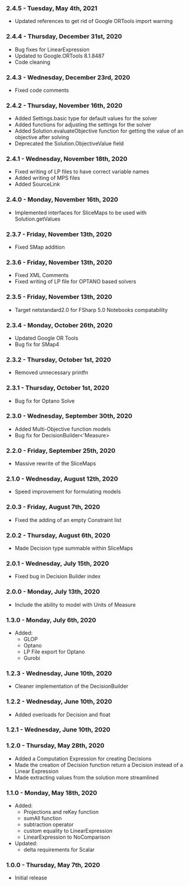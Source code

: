 ### 2.4.5 - Tuesday, May 4th, 2021
* Updated references to get rid of Google ORTools import warning

### 2.4.4 - Thursday, December 31st, 2020
* Bug fixes for LinearExpression
* Updated to Google.ORTools 8.1.8487
* Code cleaning

### 2.4.3 - Wednesday, December 23rd, 2020
* Fixed code comments

### 2.4.2 - Thursday, November 16th, 2020
* Added Settings.basic type for default values for the solver
* Added functions for adjusting the settings for the solver
* Added Solution.evaluateObjective function for getting the value of an objective after solving
* Deprecated the Solution.ObjectiveValue field

### 2.4.1 - Wednesday, November 18th, 2020
* Fixed writing of LP files to have correct variable names
* Added writing of MPS files
* Added SourceLink

### 2.4.0 - Monday, November 16th, 2020
* Implemented interfaces for SliceMaps to be used with Solution.getValues

### 2.3.7 - Friday, November 13th, 2020
* Fixed SMap addition

### 2.3.6 - Friday, November 13th, 2020
* Fixed XML Comments
* Fixed writing of LP file for OPTANO based solvers

### 2.3.5 - Friday, November 13th, 2020
* Target netstandard2.0 for FSharp 5.0 Notebooks compatability

### 2.3.4 - Monday, October 26th, 2020
* Updated Google OR Tools
* Bug fix for SMap4

### 2.3.2 - Thursday, October 1st, 2020
* Removed unnecessary printfn

### 2.3.1 - Thursday, October 1st, 2020
* Bug fix for Optano Solve

### 2.3.0 - Wednesday, September 30th, 2020
* Added Multi-Objective function models 
* Bug fix for DecisionBuilder<'Measure>

### 2.2.0 - Friday, September 25th, 2020
* Massive rewrite of the SliceMaps

### 2.1.0 - Wednesday, August 12th, 2020
* Speed improvement for formulating models

### 2.0.3 - Friday, August 7th, 2020
* Fixed the adding of an empty Constraint list

### 2.0.2 - Thursday, August 6th, 2020
* Made Decision type summable within SliceMaps

### 2.0.1 - Wednesday, July 15th, 2020
* Fixed bug in Decision Builder index

### 2.0.0 - Monday, July 13th, 2020
* Include the ability to model with Units of Measure

### 1.3.0 - Monday, July 6th, 2020
* Added:
    * GLOP
    * Optano
    * LP File export for Optano
    * Gurobi

### 1.2.3 - Wednesday, June 10th, 2020
* Cleaner implementation of the DecisionBuilder

### 1.2.2 - Wednesday, June 10th, 2020
* Added overloads for Decision and float

### 1.2.1 - Wednesday, June 10th, 2020

### 1.2.0 - Thursday, May 28th, 2020
* Added a Computation Expression for creating Decisions 
* Made the creation of Decision function return a Decision instead of a Linear Expression 
* Made extracting values from the solution more streamlined

### 1.1.0 - Monday, May 18th, 2020
* Added:
    * Projections and reKey function
    * sumAll function
    * subtraction operator
    * custom equality to LinearExpression
    * LinearExpression to NoComparison
* Updated:
    * delta requirements for Scalar

### 1.0.0 - Thursday, May 7th, 2020
* Initial release
